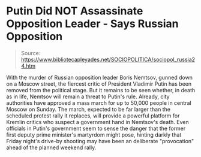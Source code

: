 # Putin Did NOT Assassinate Opposition Leader - Says Russian Opposition

> Source: https://www.bibliotecapleyades.net/SOCIOPOLITICA/sociopol_russia24.htm

With the murder of Russian
opposition leader Boris Nemtsov, gunned down on a Moscow street,
the fiercest critic of President Vladimir Putin has been removed
from the political stage.
But it remains to be seen whether,
in death as in life, Nemtsov will remain a threat to Putin's
rule.
Already, city authorities have
approved a mass march for up to 50,000 people in central Moscow
on Sunday. The march, expected to be far larger than the
scheduled protest rally it replaces, will provide a powerful
platform for Kremlin critics who suspect a government hand in
Nemtsov's death.
Even officials in Putin's government
seem to sense the danger that the former first deputy prime
minister's martyrdom might pose, hinting darkly that Friday
night's drive-by shooting may have been an deliberate
"provocation" ahead of the planned weekend rally.
